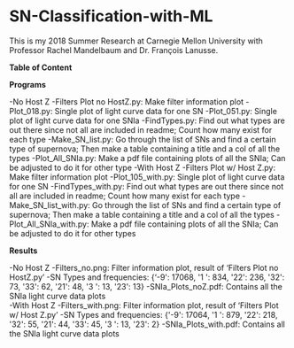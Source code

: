 # SN-Classification-with-ML

This is my 2018 Summer Research at Carnegie Mellon University with Professor Rachel Mandelbaum and Dr. François Lanusse. 

**Table of Content**

**Programs**

  -No Host Z
     -Filters Plot no HostZ.py: Make filter information plot
     -Plot_018.py: Single plot of light curve data for one SN
     -Plot_051.py: Single plot of light curve data for one SNIa
     -FindTypes.py: Find out what types are out there since not all are included in readme; Count how many exist for each type
     -Make_SN_list.py: Go through the list of SNs and find a certain type of supernova; Then make a table containing a title and a col of all the types
     -Plot_All_SNIa.py: Make a pdf file containing plots of all the SNIa; Can be adjusted to do it for other type
  -With Host Z
     -Filters Plot w/ Host Z.py: Make filter information plot
     -Plot_105_with.py: Single plot of light curve data for one SN
     -FindTypes_with.py: Find out what types are out there since not all are included in readme; Count how many exist for each type
     -Make_SN_list_with.py: Go through the list of SNs and find a certain type of supernova; Then make a table containing a title and a col of all the types
     -Plot_All_SNIa_with.py: Make a pdf file containing plots of all the SNIa; Can be adjusted to do it for other types

**Results**

   -No Host Z
     -Filters_no.png: Filter information plot, result of ‘Filters Plot no HostZ.py’
     -SN Types and frequencies: {‘-9': 17068, '1 ': 834, '22': 236, '32': 73, '33': 62, '21': 48, '3 ': 13, '23': 13}
     -SNIa_Plots_noZ.pdf: Contains all the SNIa light curve data plots  
   -With Host Z
     -Filters_with.png: Filter information plot, result of ‘Filters Plot w/ Host Z.py’
     -SN Types and frequencies: {'-9': 17064, '1 ': 879, '22': 218, '32': 55, '21': 44, '33': 45, '3 ': 13, '23': 2}
     -SNIa_Plots_with.pdf: Contains all the SNIa light curve data plots

